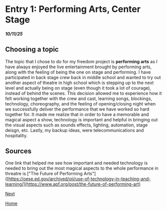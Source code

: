 # Entry 1: Performing Arts, Center Stage
##### 10/11/25

## Choosing a topic

The topic that I chose to do for my freedom project is __performing arts__ as I have always enjoyed the live entertainment brought by performing arts, along with the feeling of being the one on stage and performing. I have participated in back stage crew back in middle school and wanted to try out another aspect of theatre in high school which is stepping up to the next level and actually being on stage (even though it took a lot of courage), instead of behind the scenes. This decision allowed me to experience how it felt working together with the crew and cast, learning songs, blockings, technology, choreography, and the feeling of opening/closing night when we successfully deliver the performance that we have worked so hard together for. It made me realize that in order to have a memorable and magical aspect a show, technology is important and helpful in bringing out the visual aspects such as sounds effects, lighting, automation, stage deisgn, etc. Lastly, my backup ideas, were telecommunications and hospitality.

## Sources

One link that helped me see how important and needed technology is needed to bring out the most magical aspects to the whole performance in threatre is ["The Future of Performing Arts"]([https://oese.ed.gov/archived/oii/use-of-technology-in-teaching-and-learning/](https://www.apf.org/post/the-future-of-performing-art)

[Next](entry02.md)

[Home](../README.md)
